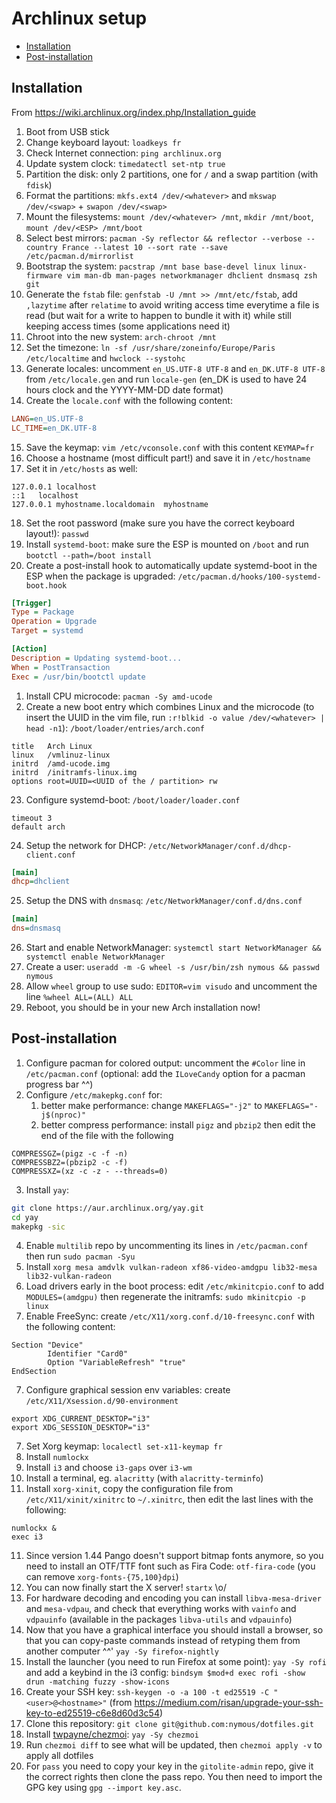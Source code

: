 # Archlinux setup

<!-- toc -->

- [Installation](#installation)
- [Post-installation](#post-installation)

<!-- tocstop -->

## Installation

From <https://wiki.archlinux.org/index.php/Installation_guide>

1. Boot from USB stick
2. Change keyboard layout: `loadkeys fr`
3. Check Internet connection: `ping archlinux.org`
4. Update system clock: `timedatectl set-ntp true`
5. Partition the disk: only 2 partitions, one for `/` and a swap partition (with `fdisk`)
6. Format the partitions: `mkfs.ext4 /dev/<whatever>` and `mkswap /dev/<swap>` + `swapon /dev/<swap>`
7. Mount the filesystems: `mount /dev/<whatever> /mnt`, `mkdir /mnt/boot`, `mount /dev/<ESP> /mnt/boot`
8. Select best mirrors: `pacman -Sy reflector && reflector --verbose --country France --latest 10 --sort rate --save /etc/pacman.d/mirrorlist`
9. Bootstrap the system: `pacstrap /mnt base base-devel linux linux-firmware vim man-db man-pages networkmanager dhclient dnsmasq zsh git`
10. Generate the `fstab` file: `genfstab -U /mnt >> /mnt/etc/fstab`, add `,lazytime` after `relatime` to avoid writing access time everytime a file is read (but wait for a write to happen to bundle it with it) while still keeping access times (some applications need it)
11. Chroot into the new system: `arch-chroot /mnt`
12. Set the timezone: `ln -sf /usr/share/zoneinfo/Europe/Paris /etc/localtime` and `hwclock --systohc`
13. Generate locales: uncomment `en_US.UTF-8 UTF-8` and `en_DK.UTF-8 UTF-8` from `/etc/locale.gen` and run `locale-gen` (en_DK is used to have 24 hours clock and the YYYY-MM-DD date format)
14. Create the `locale.conf` with the following content:
```ini
LANG=en_US.UTF-8
LC_TIME=en_DK.UTF-8
```
15. Save the keymap: `vim /etc/vconsole.conf` with this content `KEYMAP=fr`
16. Choose a hostname (most difficult part!) and save it in `/etc/hostname`
17. Set it in `/etc/hosts` as well:
```
127.0.0.1 localhost
::1   localhost
127.0.0.1 myhostname.localdomain  myhostname
```
18. Set the root password (make sure you have the correct keyboard layout!): `passwd`
19. Install `systemd-boot`: make sure the ESP is mounted on `/boot` and run `bootctl --path=/boot install`
20. Create a post-install hook to automatically update systemd-boot in the ESP when the package is upgraded: `/etc/pacman.d/hooks/100-systemd-boot.hook`
```ini
[Trigger]
Type = Package
Operation = Upgrade
Target = systemd

[Action]
Description = Updating systemd-boot...
When = PostTransaction
Exec = /usr/bin/bootctl update
```
1.  Install CPU microcode: `pacman -Sy amd-ucode`
2.  Create a new boot entry which combines Linux and the microcode (to insert the UUID in the vim file, run `:r!blkid -o value /dev/<whatever> | head -n1`): `/boot/loader/entries/arch.conf`
```
title   Arch Linux
linux   /vmlinuz-linux
initrd  /amd-ucode.img
initrd  /initramfs-linux.img
options root=UUID=<UUID of the / partition> rw
```
23. Configure systemd-boot: `/boot/loader/loader.conf`
```
timeout 3
default arch
```
24. Setup the network for DHCP: `/etc/NetworkManager/conf.d/dhcp-client.conf`
```ini
[main]
dhcp=dhclient
```
25. Setup the DNS with `dnsmasq`: `/etc/NetworkManager/conf.d/dns.conf`
```ini
[main]
dns=dnsmasq
```
26. Start and enable NetworkManager: `systemctl start NetworkManager && systemctl enable NetworkManager`
27. Create a user: `useradd -m -G wheel -s /usr/bin/zsh nymous && passwd nymous`
28. Allow `wheel` group to use sudo: `EDITOR=vim visudo` and uncomment the line `%wheel ALL=(ALL) ALL`
29. Reboot, you should be in your new Arch installation now!

## Post-installation

1. Configure pacman for colored output: uncomment the `#Color` line in `/etc/pacman.conf` (optional: add the `ILoveCandy` option for a pacman progress bar ^^)
2. Configure `/etc/makepkg.conf` for:
   1. better make performance: change `MAKEFLAGS="-j2"` to `MAKEFLAGS="-j$(nproc)"`
   2. better compress performance: install `pigz` and `pbzip2` then edit the end of the file with the following
```shell
COMPRESSGZ=(pigz -c -f -n)
COMPRESSBZ2=(pbzip2 -c -f)
COMPRESSXZ=(xz -c -z - --threads=0)
```
3. Install `yay`:
```sh
git clone https://aur.archlinux.org/yay.git
cd yay
makepkg -sic
```
4. Enable `multilib` repo by uncommenting its lines in `/etc/pacman.conf` then run `sudo pacman -Syu`
5. Install `xorg mesa amdvlk vulkan-radeon xf86-video-amdgpu lib32-mesa lib32-vulkan-radeon`
6. Load drivers early in the boot process: edit `/etc/mkinitcpio.conf` to add `MODULES=(amdgpu)` then regenerate the initramfs: `sudo mkinitcpio -p linux`
7. Enable FreeSync: create `/etc/X11/xorg.conf.d/10-freesync.conf` with the following content:
```
Section "Device"
        Identifier "Card0"
        Option "VariableRefresh" "true"
EndSection
```
7. Configure graphical session env variables: create `/etc/X11/Xsession.d/90-environment`
```
export XDG_CURRENT_DESKTOP="i3"
export XDG_SESSION_DESKTOP="i3"
```
7. Set Xorg keymap: `localectl set-x11-keymap fr`
8. Install `numlockx`
9. Install `i3` and choose `i3-gaps` over `i3-wm`
10. Install a terminal, eg. `alacritty` (with `alacritty-terminfo`)
11. Install `xorg-xinit`, copy the configuration file from `/etc/X11/xinit/xinitrc` to `~/.xinitrc`, then edit the last lines with the following:
```shell
numlockx &
exec i3
```
11. Since version 1.44 Pango doesn't support bitmap fonts anymore, so you need to install an OTF/TTF font such as Fira Code: `otf-fira-code` (you can remove `xorg-fonts-{75,100}dpi`)
12. You can now finally start the X server! `startx` \o/
13. For hardware decoding and encoding you can install `libva-mesa-driver` and `mesa-vdpau`, and check that everything works with `vainfo` and `vdpauinfo` (available in the packages `libva-utils` and `vdpauinfo`)
14. Now that you have a graphical interface you should install a browser, so that you can copy-paste commands instead of retyping them from another computer ^^' `yay -Sy firefox-nightly`
15. Install the launcher (you need to run Firefox at some point): `yay -Sy rofi` and add a keybind in the i3 config: `bindsym $mod+d exec rofi -show drun -matching fuzzy -show-icons`
16. Create your SSH key: `ssh-keygen -o -a 100 -t ed25519 -C "<user>@<hostname>"` (from <https://medium.com/risan/upgrade-your-ssh-key-to-ed25519-c6e8d60d3c54>)
17. Clone this repository: `git clone git@github.com:nymous/dotfiles.git`
18. Install [twpayne/chezmoi](https://github.com/twpayne/chezmoi): `yay -Sy chezmoi`
19. Run `chezmoi diff` to see what will be updated, then `chezmoi apply -v` to apply all dotfiles
20. For `pass` you need to copy your key in the `gitolite-admin` repo, give it the correct rights then clone the pass repo. You then need to import the GPG key using `gpg --import key.asc`.
